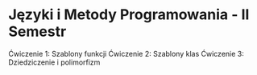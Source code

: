 Języki i Metody Programowania - II Semestr
===

Ćwiczenie 1: Szablony funkcji
Ćwiczenie 2: Szablony klas
Ćwiczenie 3: Dziedziczenie i polimorfizm
